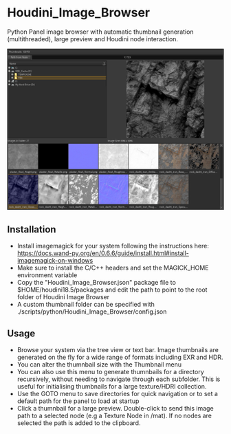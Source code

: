 # Houdini_Image_Browser

Python Panel image browser with automatic thumbnail generation (multithreaded), large preview and Houdini node interaction.

![alt text](extra/preview.png)

## Installation

* Install imagemagick for your system following the instructions here: https://docs.wand-py.org/en/0.6.6/guide/install.html#install-imagemagick-on-windows
* Make sure to install the C/C++ headers and set the MAGICK_HOME environment variable
* Copy the "Houdini_Image_Browser.json" package file to $HOME/houdini18.5/packages and edit the path to point to the root folder of Houdini Image Browser
* A custom thumbnail folder can be specified with ./scripts/python/Houdini_Image_Browser/config.json

## Usage

* Browse your system via the tree view or text bar. Image thumbnails are generated on the fly for a wide range of formats including EXR and HDR.
* You can alter the thumnbail size with the Thumbnail menu
* You can also use this menu to generate thumnbails for a directory recursively, without needing to navigate through each subfolder. This is useful for initialising thumbnails for a large texture/HDRI collection.
* Use the GOTO menu to save directories for quick navigation or to set a default path for the panel to load at startup
* Click a thumnbail for a large preview. Double-click to send this image path to a selected node (e.g a Texture Node in /mat). If no nodes are selected the path is added to the clipboard.